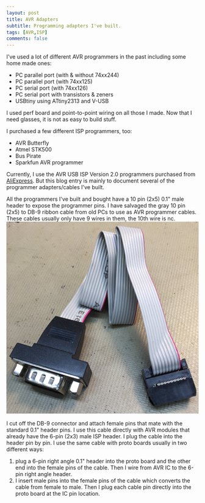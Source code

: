 ```yaml
---
layout: post
title: AVR Adapters
subtitle: Programming adapters I've built.
tags: [AVR,ISP]
comments: false
---
```


I've used a lot of different AVR programmers in the past including some home made ones:  
* PC parallel port (with & without 74xx244)
* PC parallel port (with 74xx125)
* PC serial port (with 74xx126)
* PC serial port with transistors & zeners
* USBtiny using ATtiny2313 and V-USB

I used perf board and point-to-point wiring on all those I made. Now that I need glasses, it is not as easy to build stuff.

I purchased a few different ISP programmers, too:  
* AVR Butterfly
* Atmel STK500
* Bus Pirate
* Sparkfun AVR programmer

Currently, I use the AVR USB ISP Version 2.0 programmers purchased from [AliExpress](https://www.aliexpress.com/item/33058820632.html?spm=a2g0o.productlist.0.0.7f7162baWPHDPv&algo_pvid=1870d67e-d175-4b41-84f5-6b9bed5020b9&algo_expid=1870d67e-d175-4b41-84f5-6b9bed5020b9-3&btsid=0ab50f6115820953717403273e475a&ws_ab_test=searchweb0_0,searchweb201602_,searchweb201603_). But this blog entry is mainly to document several of the programmer adapters/cables I've built.

All the programmers I've built and bought have a 10 pin (2x5) 0.1\" male header to expose the programmer pins.
I have salvaged the gray 10 pin (2x5) to DB-9 ribbon cable from old PCs to use as AVR programmer cables.
These cables usually only have 9 wires in them, the 10th wire is nc.
![Internal PC Serial Cable](img/pc_serial.png)

I cut off the DB-9 connector and attach female pins that mate with the standard 0.1\" header pins.
I use this cable directly with AVR modules that already have the 6-pin (2x3) male ISP header.
I plug the cable into the header pin by pin.
I use the same cable with proto boards usually in two different ways:  
1. plug a 6-pin right angle 0.1\" header into the proto board and the other end into the female pins of the cable. Then I wire from AVR IC to the 6-pin right angle header.
2. I insert male pins into the female pins of the cable which converts the cable from female to male. Then I plug each cable pin directly into the proto board at the IC pin location.


